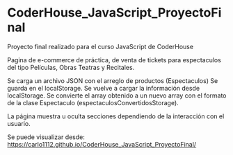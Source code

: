 # CoderHouse_JavaScript_ProyectoFinal
Proyecto final realizado para el curso JavaScript de CoderHouse

Pagina de e-commerce de práctica, de venta de tickets para espectaculos del tipo Películas, Obras Teatras y Recitales.

Se carga un archivo JSON con el arreglo de productos (Espectaculos) Se guarda en el localStorage. Se vuelve a cargar la información desde localStorage. Se convierte el array obtenido a un nuevo array con el formato de la clase Espectaculo (espectaculosConvertidosStorage).

La página muestra u oculta secciones dependiendo de la interacción con el usuario.

Se puede visualizar desde:
https://carlo1112.github.io/CoderHouse_JavaScript_ProyectoFinal/
